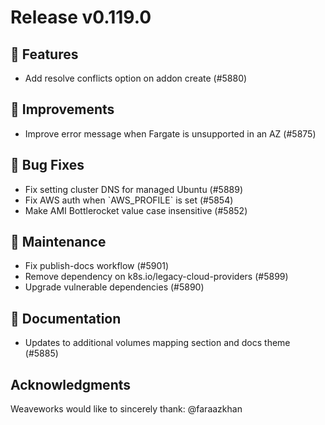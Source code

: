 # Release v0.119.0

## 🚀 Features

- Add resolve conflicts option on addon create (#5880)

## 🎯 Improvements

- Improve error message when Fargate is unsupported in an AZ (#5875)

## 🐛 Bug Fixes

- Fix setting cluster DNS for managed Ubuntu (#5889)
- Fix AWS auth when \`AWS\_PROFILE\` is set (#5854)
- Make AMI Bottlerocket value case insensitive (#5852)

## 🧰 Maintenance

- Fix publish-docs workflow (#5901)
- Remove dependency on k8s.io/legacy-cloud-providers (#5899)
- Upgrade vulnerable dependencies (#5890)

## 📝 Documentation

- Updates to additional volumes mapping section and docs theme (#5885)

## Acknowledgments
Weaveworks would like to sincerely thank:
@faraazkhan
